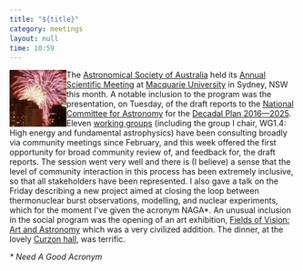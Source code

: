 ```yaml
---
title: "${title}"
category: meetings
layout: null
time: 10:59
---
```

<!-- converted from blosxom format post by dkg 22.1.2022 -->
<img src="images/asa2014mq.jpg" width="100" align="left">The
<a href="http://asa.astronomy.org.au/asa.html">Astronomical Society of
Australia</a> held its
<a href="http://www.asa2014.mq.edu.au">Annual Scientific Meeting</a> at 
<a href="http://mq.edu.au">Macquarie University</a> in Sydney, NSW this month.
A notable inclusion to the program was the presentation, on Tuesday,
of the draft reports to the 
<a href="">National Committee for Astronomy</a> for the
<a href="/~dgallow/cgi-bin/blosxom.cgi/meetings/decadalplan.html">Decadal
Plan 2016&mdash;2025</a>. Eleven
<a href="http://australianastronomydecadalplan.org/home/working-groups-2">working groups</a>
(including the group I chair, WG1.4: High energy and fundamental
astrophysics)
have been consulting broadly via community meetings since February, and
this week offered the first opportunity for broad community review of, and
feedback for, the draft reports.
The session went very well and there is (I believe) a sense that the level of
community interaction in this process has been extremely inclusive, so
that all stakeholders have been represented.
I also gave a talk on the Friday describing a new project aimed at closing
the loop between thermonuclear burst observations, modelling, and nuclear
experiments, which for the moment I've given the acronym NAGA*.
An unusual inclusion in the social program was the opening of an art
exhibition,
<a href="http://mq.edu.au/newsroom/2014/07/18/new-exhibition-captures-astronomy-as-art-fields-of-vision-art-and-astronomy/">Fields
of Vision: Art and Astronomy</a> which was a very civilized addition.
The dinner, at the lovely 
<a href="http://www.curzonhall.com.au">Curzon hall</a>, was terrific.
</p>
<p><em>* Need A Good Acronym</em></p>
